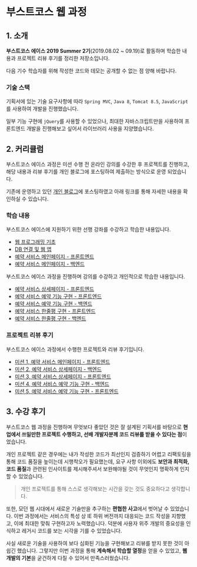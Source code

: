 # 부스트코스 웹 과정

## 1. 소개

**부스트코스 에이스 2019 Summer 2기**(2019.08.02 ~ 09.19)로 활동하며 학습한 내용과 프로젝트 리뷰 후기를 정리한 저장소입니다.

다음 기수 학습자를 위해 작성한 코드와 데모는 공개할 수 없는 점 양해 바랍니다.

### 기술 스택

기획서에 있는 기술 요구사항에 따라 `Spring MVC`, `Java 8`, `Tomcat 8.5`, `JavaScript`를 사용하여 개발을 진행했습니다.

일부 기능 구현에 `jQuery`를 사용할 수 있었으나,
최대한 자바스크립트만을 사용하여 프론트엔드 개발을 진행해보고 싶어서 라이브러리 사용을 지양했습니다.

## 2. 커리큘럼

부스트코스 에이스 과정은 미션 수행 전 온라인 강의를 수강한 후 프로젝트를 진행하고,
해당 내용과 리뷰 후기를 개인 블로그에 포스팅하여 제출하는 방식으로 운영 되었습니다.

기존에 운영하고 있던 [개인 블로그](https://mkki.github.io)에 포스팅하였고 아래 링크를 통해 자세한 내용을 확인하실 수 있습니다.

### 학습 내용

부스트코스 에이스에 지원하기 위한 선행 강좌를 수강하고 학습한 내용입니다.
* [웹 프로그래밍 기초](https://github.com/mkki/boostcourse-web/issues/1)
* [DB 연결 및 웹 앱](https://github.com/mkki/boostcourse-web/issues/2)
* [예약 서비스 메인페이지 - 프론트엔드](https://github.com/mkki/boostcourse-web/issues/3)
* [예약 서비스 메인페이지 - 백엔드](https://github.com/mkki/boostcourse-web/issues/4)

부스트코스 에이스 과정을 진행하며 강의를 수강하고 개인적으로 학습한 내용입니다.
* [예약 서비스 상세페이지 - 프론트엔드](https://github.com/mkki/boostcourse-web/issues/6)
* [예약 서비스 예약 기능 구현 - 프론트엔드](https://github.com/mkki/boostcourse-web/issues/9)
* [예약 서비스 예약 기능 구현 - 백엔드](https://github.com/mkki/boostcourse-web/issues/10)
* [예약 서비스 한줄평 구현 - 프론트엔드](https://github.com/mkki/boostcourse-web/issues/13)
* [예약 서비스 한줄평 구현 - 백엔드](https://github.com/mkki/boostcourse-web/issues/14)

### 프로젝트 리뷰 후기

부스트코스 에이스 과정에서 수행한 프로젝트와 리뷰 후기입니다.
* [미션 1, 예약 서비스 메인페이지 - 프론트엔드](https://github.com/mkki/boostcourse-web/issues/5)
* [미션 2, 예약 서비스 상세페이지 - 백엔드](https://github.com/mkki/boostcourse-web/issues/7)
* [미션 3, 예약 서비스 상세페이지 - 프론트엔드](https://github.com/mkki/boostcourse-web/issues/8)
* [미션 4, 예약 서비스 예약 기능 구현 - 백엔드](https://github.com/mkki/boostcourse-web/issues/11)
* [미션 5, 예약 서비스 예약 기능 구현 - 프론트엔드](https://github.com/mkki/boostcourse-web/issues/12)

## 3. 수강 후기

부스트코스 웹 과정을 진행하며 무엇보다 좋았던 것은 잘 설계된 기획서를 바탕으로 **현업에서 쓰일만한 프로젝트 수행하고,
선배 개발자분께 코드 리뷰를 받을 수 있다는 점**이었습니다. 

개인 프로젝트 같은 경우에는 내가 작성한 코드가 최선인지 검증하기 어렵고 리팩토링을 통해 코드 품질을 높이는데 시행착오가 필요했는데,
요구 사항 이외에도 **보안과 최적화, 코드 품질**과 관련된 인사이트를 제시해주셔서 보완해야될 것이 무엇인지 명확하게 인지할 수 있었습니다.

> 개인 프로젝트를 통해 스스로 생각해보는 시간을 갖는 것도 중요하다고 생각합니다.

또한, 모던 웹 시대에서 새로운 기술만을 추구하는 **편협한 사고**에서 벗어날 수 있었습니다.
이번 과정에서는 서비스의 특성 상 IE 하위 버전까지 대응되는 코드 작성을 지향했고, 이에 최대한 맞춰 구현하고자 노력했습니다.
덕분에 사용자 위주 개발의 중요성을 인식하고 레거시 코드를 보는 시각을 기를 수 있었습니다.

사실 새로운 기술을 사용하여 보다 심화된 기능을 구현해보고 리뷰를 받지 못한 것이 아쉽긴 했습니다.
그렇지만 이번 과정을 통해 **계속해서 학습할 열정**을 얻을 수 있었고, **웹 개발의 기본**을 굳건하게 다질 수 있어서 만족스러웠습니다.
